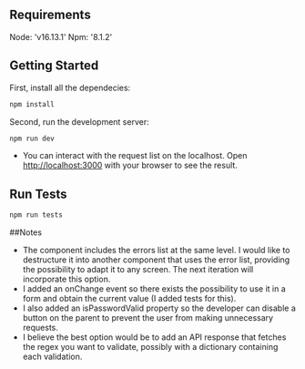 ## Requirements

Node: 'v16.13.1'
Npm: '8.1.2'

## Getting Started

First, install all the dependecies:

```bash
npm install
```

Second, run the development server:

```bash
npm run dev
```

- You can interact with the request list on the localhost.
  Open [http://localhost:3000](http://localhost:3000) with your browser to see the result.

## Run Tests

```bash
npm run tests
```

##Notes

- The component includes the errors list at the same level. I would like to destructure it into another component that uses the error list, providing the possibility to adapt it to any screen. The next iteration will incorporate this option.
- I added an onChange event so there exists the possibility to use it in a form and obtain the current value (I added tests for this).
- I also added an isPasswordValid property so the developer can disable a button on the parent to prevent the user from making unnecessary requests.
- I believe the best option would be to add an API response that fetches the regex you want to validate, possibly with a dictionary containing each validation.
